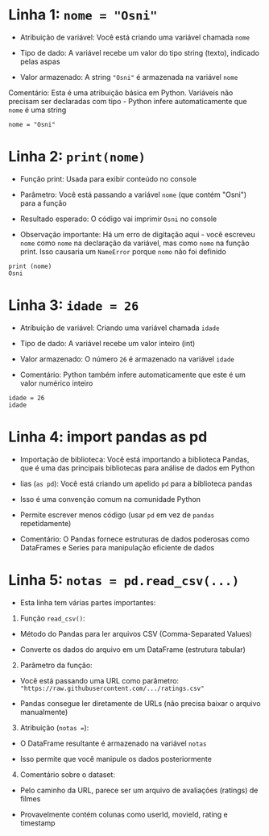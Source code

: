 # Linha 1: `` nome = "Osni" ``

- Atribuição de variável: Você está criando uma variável chamada ``nome``

- Tipo de dado: A variável recebe um valor do tipo string (texto), indicado pelas aspas

- Valor armazenado: A string ``"Osni"`` é armazenada na variável ``nome``

Comentário: Esta é uma atribuição básica em Python. Variáveis não precisam ser declaradas com tipo - Python infere automaticamente que ``nome`` é uma string

```
nome = "Osni"
```

# Linha 2: ``print(nome)``

- Função print: Usada para exibir conteúdo no console

- Parâmetro: Você está passando a variável ``nome`` (que contém "Osni") para a função

- Resultado esperado: O código vai imprimir ``Osni`` no console

- Observação importante: Há um erro de digitação aqui - você escreveu ``nome`` como ``nome`` na declaração da variável, mas como ``nomo`` na função print. Isso causaria um ``NameError`` porque ``nomo`` não foi definido

```
print (nome)
Osni
```

# Linha 3: ``idade = 26``

- Atribuição de variável: Criando uma variável chamada ``idade``

- Tipo de dado: A variável recebe um valor inteiro (int)

- Valor armazenado: O número ``26`` é armazenado na variável ``idade``

- Comentário: Python também infere automaticamente que este é um valor numérico inteiro 

```
idade = 26
idade
```
# Linha 4: import pandas as pd

- Importação de biblioteca: Você está importando a biblioteca Pandas, que é uma das principais bibliotecas para análise de dados em Python

- lias (``as pd``): Você está criando um apelido ``pd`` para a biblioteca pandas

- Isso é uma convenção comum na comunidade Python

- Permite escrever menos código (usar ``pd`` em vez de ``pandas`` repetidamente)

- Comentário: O Pandas fornece estruturas de dados poderosas como DataFrames e Series para manipulação eficiente de dados

# Linha 5: ``notas = pd.read_csv(...)``

- Esta linha tem várias partes importantes:

1. Função ``read_csv()``:

- Método do Pandas para ler arquivos CSV (Comma-Separated Values)

- Converte os dados do arquivo em um DataFrame (estrutura tabular)

2. Parâmetro da função:

- Você está passando uma URL como parâmetro: ``"https://raw.githubusercontent.com/.../ratings.csv"``

-  Pandas consegue ler diretamente de URLs (não precisa baixar o arquivo manualmente)

3. Atribuição (``notas =``):

- O DataFrame resultante é armazenado na variável ``notas``

- Isso permite que você manipule os dados posteriormente

4. Comentário sobre o dataset:

- Pelo caminho da URL, parece ser um arquivo de avaliações (ratings) de filmes

- Provavelmente contém colunas como userId, movieId, rating e timestamp
